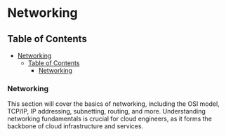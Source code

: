 # Networking

## Table of Contents

- [Networking](#networking)
  - [Table of Contents](#table-of-contents)
    - [Networking](#networking-1)

### Networking

This section will cover the basics of networking, including the OSI model, TCP/IP, IP addressing, subnetting, routing, and more. Understanding networking fundamentals is crucial for cloud engineers, as it forms the backbone of cloud infrastructure and services.

